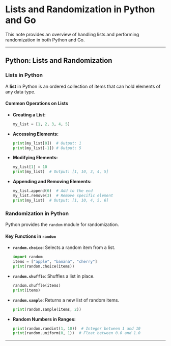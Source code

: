  # Lists and Randomization in Python and Go

This note provides an overview of handling lists and performing randomization in both Python and Go.

---

## Python: Lists and Randomization

### Lists in Python
A **list** in Python is an ordered collection of items that can hold elements of any data type.

#### Common Operations on Lists
- **Creating a List:**
  ```python
  my_list = [1, 2, 3, 4, 5]
  ```

- **Accessing Elements:**
  ```python
  print(my_list[0])  # Output: 1
  print(my_list[-1]) # Output: 5
  ```

- **Modifying Elements:**
  ```python
  my_list[1] = 10
  print(my_list)  # Output: [1, 10, 3, 4, 5]
  ```

- **Appending and Removing Elements:**
  ```python
  my_list.append(6)  # Add to the end
  my_list.remove(3)  # Remove specific element
  print(my_list)  # Output: [1, 10, 4, 5, 6]
  ```

### Randomization in Python
Python provides the `random` module for randomization.

#### Key Functions in `random`
- **`random.choice`**: Selects a random item from a list.
  ```python
  import random
  items = ["apple", "banana", "cherry"]
  print(random.choice(items))
  ```

- **`random.shuffle`**: Shuffles a list in place.
  ```python
  random.shuffle(items)
  print(items)
  ```

- **`random.sample`**: Returns a new list of random items.
  ```python
  print(random.sample(items, 2))
  ```

- **Random Numbers in Ranges:**
  ```python
  print(random.randint(1, 10))  # Integer between 1 and 10
  print(random.uniform(0, 1))  # Float between 0.0 and 1.0
  ```

---
